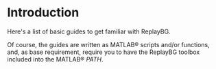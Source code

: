 # Introduction

Here's a list of basic guides to get familiar with ReplayBG.

Of course, the guides are written as MATLAB® scripts and/or functions, and, as base requirement, require you to have the ReplayBG toolbox included into the MATLAB® *PATH*. 
